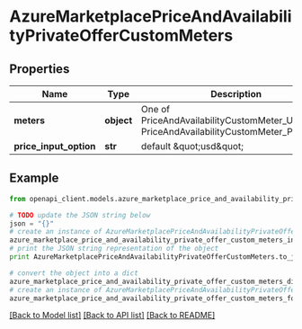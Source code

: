 # AzureMarketplacePriceAndAvailabilityPrivateOfferCustomMeters


## Properties
Name | Type | Description | Notes
------------ | ------------- | ------------- | -------------
**meters** | **object** | One of PriceAndAvailabilityCustomMeter_USD or PriceAndAvailabilityCustomMeter_PerMarket | [optional] 
**price_input_option** | **str** | default \&quot;usd\&quot; | [optional] 

## Example

```python
from openapi_client.models.azure_marketplace_price_and_availability_private_offer_custom_meters import AzureMarketplacePriceAndAvailabilityPrivateOfferCustomMeters

# TODO update the JSON string below
json = "{}"
# create an instance of AzureMarketplacePriceAndAvailabilityPrivateOfferCustomMeters from a JSON string
azure_marketplace_price_and_availability_private_offer_custom_meters_instance = AzureMarketplacePriceAndAvailabilityPrivateOfferCustomMeters.from_json(json)
# print the JSON string representation of the object
print AzureMarketplacePriceAndAvailabilityPrivateOfferCustomMeters.to_json()

# convert the object into a dict
azure_marketplace_price_and_availability_private_offer_custom_meters_dict = azure_marketplace_price_and_availability_private_offer_custom_meters_instance.to_dict()
# create an instance of AzureMarketplacePriceAndAvailabilityPrivateOfferCustomMeters from a dict
azure_marketplace_price_and_availability_private_offer_custom_meters_form_dict = azure_marketplace_price_and_availability_private_offer_custom_meters.from_dict(azure_marketplace_price_and_availability_private_offer_custom_meters_dict)
```
[[Back to Model list]](../README.md#documentation-for-models) [[Back to API list]](../README.md#documentation-for-api-endpoints) [[Back to README]](../README.md)


